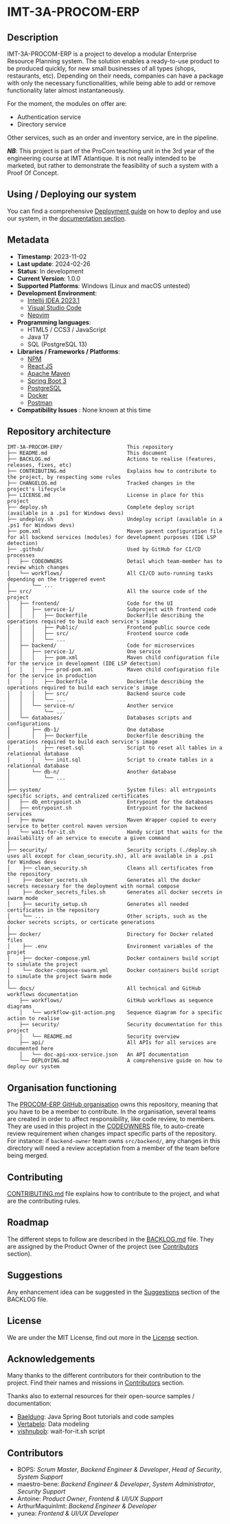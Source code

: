 # IMT-3A-PROCOM-ERP

## Description

IMT-3A-PROCOM-ERP is a project to develop a modular Enterprise Resource Planning system.
The solution enables a ready-to-use product to be produced quickly,
for new small businesses of all types (shops, restaurants, etc).
Depending on their needs, companies can have a package with only the necessary functionalities,
while being able to add or remove functionality later almost instantaneously.

For the moment, the modules on offer are:

- Authentication service
- Directory service

Other services, such as an order and inventory service, are in the pipeline.

**_NB_**: This project is part of the ProCom teaching unit in the 3rd year of the engineering course at IMT Atlantique.
It is not really intended to be marketed,
but rather to demonstrate the feasibility of such a system with a Proof Of Concept.

## Using / Deploying our system

You can find a comprehensive [Deployment guide](./docs/DEPLOYING.md) on how to deploy and use our system, in the [documentation section](./docs/).

## Metadata

- **Timestamp**: 2023-11-02
- **Last update**: 2024-02-26
- **Status**: In development
- **Current Version**: 1.0.0
- **Supported Platforms**: Windows (Linux and macOS untested)
- **Development Environment**:
  - [Intellij IDEA 2023.1](https://www.jetbrains.com/idea/)
  - [Visual Studio Code](https://code.visualstudio.com)
  - [Neovim](https://neovim.io)
- **Programming languages**:
  - HTML5 / CCS3 / JavaScript
  - Java 17
  - SQL (PostgreSQL 13)
- **Libraries / Frameworks / Platforms**:
  - [NPM](https://www.npmjs.com)
  - [React JS](https://fr.legacy.reactjs.org)
  - [Apache Maven](https://maven.apache.org)
  - [Spring Boot 3](https://spring.io/projects/spring-boot)
  - [PostgreSQL](https://www.postgresql.org)
  - [Docker](https://www.docker.com)
  - [Postman](https://www.postman.com)
- **Compatibility Issues** : None known at this time

## Repository architecture

```
IMT-3A-PROCOM-ERP/                     This repository
├── README.md                          This document
├── BACKLOG.md                         Actions to realise (features, releases, fixes, etc)
├── CONTRIBUTING.md                    Explains how to contribute to the project, by respecting some rules
├── CHANGELOG.md                       Tracked changes in the project's lifecycle
├── LICENSE.md                         License in place for this project
├── deploy.sh                          Complete deploy script (available in a .ps1 for Windows devs)
├── undeploy.sh                        Undeploy script (available in a .ps1 for Windows devs)
├── pom.xml                            Maven parent configuration file for all backend services (modules) for development purposes (IDE LSP detection)
├── .github/                           Used by GitHub for CI/CD processes
│   ├── CODEOWNERS                     Detail which team-member has to review which changes
│   └── workflows/                     All CI/CD auto-running tasks depending on the triggered event
│       └── ...
├── src/                               All the source code of the project
│   ├── frontend/                      Code for the UI
│   │   ├── service-1/                 Subproject with frontend code
│   │   │   ├── Dockerfile             Dockerfile describing the operations required to build each service's image
│   │   │   ├── Public/                Frontend public source code
│   │   │   ├── src/                   Frontend source code
│   │   │   └── ...
│   ├── backend/                       Code for microservices
│   │   ├── service-1/                 One service
│   │   │   ├── pom.xml                Maven child configuration file for the service in development (IDE LSP detection)
│   │   │   ├── prod-pom.xml           Maven child configuration file for the service in production
│   │   │   ├── Dockerfile             Dockerfile describing the operations required to build each service's image
│   │   │   ├── src/                   Backend source code
│   │   │   └── ...
│   │   └── service-n/                 Another service
│   │       └── ...
│   └── databases/                     Databases scripts and configurations
│       ├── db-1/                      One database
│       │   ├── Dockerfile             Dockerfile describing the operations required to build each service's image
│       │   ├── reset.sql              Script to reset all tables in a relationnal database
│       │   └── init.sql               Script to create tables in a relationnal database
│       └── db-n/                      Another database
│           └── ...
│
├── system/                            System files: all entrypoints specific scripts, and centralized certificates
│   ├── db_entrypoint.sh               Entrypoint for the databases
│   ├── entrypoint.sh                  Entrypoint for the backend services
│   ├── mvnw                           Maven Wrapper copied to every service to better control maven version
│   └── wait-for-it.sh                 Handy script that waits for the availability of an service to execute a given command
│
├── security/                          Security scripts (./deploy.sh uses all except for clean_security.sh), all are available in a .ps1 for Windows devs
│    ├── clean_security.sh             Cleans all certificates from the repository
│    ├── docker_secrets.sh             Generates all the docker secrets necessary for the deployment with normal compose
│    ├── docker_secrets_files.sh       Generates all docker secrets in swarm mode
│    ├── security_setup.sh             Generates all needed certificates in the repository
│    └── ...                           Other scripts, such as the docker secrets scripts, or certicate generations
│
├── docker/                            Directory for Docker related files
│    ├── .env                          Environment variables of the projet
│    ├── docker-compose.yml            Docker containers build script to simulate the project
│    └── docker-compose-swarm.yml      Docker containers build script to simulate the project Swarm mode
│
└── docs/                              All technical and GitHub workflows documentation
    ├── workflows/                     GitHub workflows as sequence diagrams
    │   └── workflow-git-action.png    Sequence diagram for a specific action to realise
    ├── security/                      Security documentation for this project
    │   └── README.md                  Security overview
    ├── api/                           All APIs for all services are documented here
    │   └── doc-api-xxx-service.json   An API documentation
    └── DEPLOYING.md                   A comprehensive guide on how to deploy our system
```

## Organisation functioning

The [PROCOM-ERP GitHub organisation](https://github.com/PROCOM-ERP) owns this repository,
meaning that you have to be a member to contribute.
In the organisation, several teams are created in order to affect responsibility, like code review, to members.
They are used in this project in the [CODEOWNERS](.github/CODEOWNERS) file,
to auto-create review requirement when changes impact specific parts of the repository.
For instance: if `backend-owner` team owns `src/backend/`,
any changes in this directory will need a review acceptation from a member of the team before being merged.

## Contributing

[CONTRIBUTING.md](CONTRIBUTING.md) file explains how to contribute to the project,
and what are the contributing rules.

## Roadmap

The different steps to follow are described in the [BACKLOG.md](BACKLOG.md) file.
They are assigned by the Product Owner of the project (see [Contributors](#contributors) section).

## Suggestions

Any enhancement idea can be suggested in the [Suggestions](BACKLOG.md#suggestions) section of the BACKLOG file.

## License

We are under the MIT License, find out more in the [License](./LICENSE.md) section.

## Acknowledgements

Many thanks to the different contributors for their contribution to the project.
Find their names and missions in [Contributors](#contributors) section.

Thanks also to external resources for their open-source samples / documentation:

- [Baeldung](https://www.baeldung.com): Java Spring Boot tutorials and code samples
- [Vertabelo](https://vertabelo.com): Data modeling
- [vishnubob](https://github.com/vishnubob/wait-for-it): wait-for-it.sh script

## Contributors

- BOPS: _Scrum Master_, _Backend Engineer & Developer_, _Head of Security_, _System Support_
- maestro-bene: _Backend Engineer & Developer_, _System Administrator_, _Security Support_
- Antoine: _Product Owner_, _Frontend & UI/UX Support_
- ArthurMaquinImt: _Backend Engineer & Developer_
- yunea: _Frontend & UI/UX Developer_
